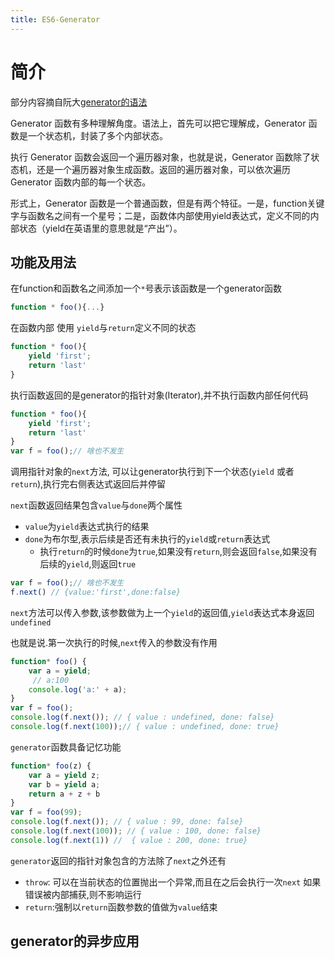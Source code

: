 ```yaml
---
title: ES6-Generator
---
```


# 简介

部分内容摘自阮大[generator的语法](http://es6.ruanyifeng.com/#docs/generator)

Generator 函数有多种理解角度。语法上，首先可以把它理解成，Generator 函数是一个状态机，封装了多个内部状态。

执行 Generator 函数会返回一个遍历器对象，也就是说，Generator 函数除了状态机，还是一个遍历器对象生成函数。返回的遍历器对象，可以依次遍历 Generator 函数内部的每一个状态。

形式上，Generator 函数是一个普通函数，但是有两个特征。一是，function关键字与函数名之间有一个星号；二是，函数体内部使用yield表达式，定义不同的内部状态（yield在英语里的意思就是“产出”）。

## 功能及用法


在function和函数名之间添加一个`*`号表示该函数是一个generator函数
```javascript
function * foo(){...}
```

在函数内部 使用 `yield`与`return`定义不同的状态
```javascript
function * foo(){
    yield 'first';
    return 'last'
}
```

执行函数返回的是generator的指针对象(Iterator),并不执行函数内部任何代码
```javascript
function * foo(){
    yield 'first';
    return 'last'
}
var f = foo();// 啥也不发生
```

调用指针对象的`next`方法,
可以让generator执行到下一个状态(`yield` 或者 `return`),执行完右侧表达式返回后并停留

`next`函数返回结果包含`value`与`done`两个属性
- `value`为`yield`表达式执行的结果
- `done`为布尔型,表示后续是否还有未执行的`yield`或`return`表达式
    - 执行`return`的时候`done`为`true`,如果没有`return`,则会返回`false`,如果没有后续的`yield`,则返回`true`

```javascript
var f = foo();// 啥也不发生
f.next() // {value:'first',done:false}
```

`next`方法可以传入参数,该参数做为上一个`yield`的返回值,`yield`表达式本身返回`undefined`

也就是说.第一次执行的时候,`next`传入的参数没有作用
```javascript
function* foo() {
    var a = yield;
     // a:100
    console.log('a:' + a);
}
var f = foo();
console.log(f.next()); // { value : undefined, done: false}
console.log(f.next(100));// { value : undefined, done: true}
```

`generator`函数具备记忆功能

```javascript
function* foo(z) {
    var a = yield z;
    var b = yield a;
    return a + z + b
}
var f = foo(99);
console.log(f.next()); // { value : 99, done: false}
console.log(f.next(100)); // { value : 100, done: false}
console.log(f.next(1)) //  { value : 200, done: true}
```

`generator`返回的指针对象包含的方法除了`next`之外还有
- `throw`: 可以在当前状态的位置抛出一个异常,而且在之后会执行一次`next`
    如果错误被内部捕获,则不影响运行
- `return`:强制以`return`函数参数的值做为`value`结束

## generator的异步应用




